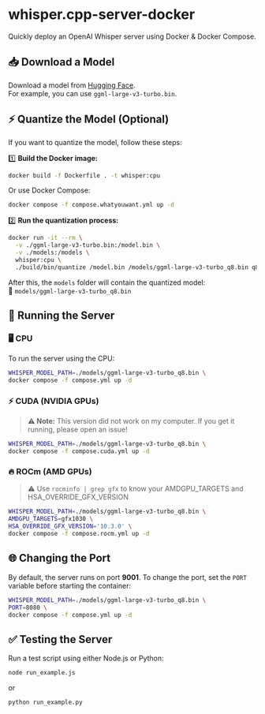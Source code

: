 # whisper.cpp-server-docker  

Quickly deploy an OpenAI Whisper server using Docker & Docker Compose.  

## 📥 Download a Model  

Download a model from [Hugging Face](https://huggingface.co/ggerganov/whisper.cpp/tree/main).  
For example, you can use `ggml-large-v3-turbo.bin`.  

## ⚡ Quantize the Model (Optional)  

If you want to quantize the model, follow these steps:  

1️⃣ **Build the Docker image:**  

```bash
docker build -f Dockerfile . -t whisper:cpu
```

Or use Docker Compose:  

```bash
docker compose -f compose.whatyouwant.yml up -d
```

2️⃣ **Run the quantization process:**  

```bash
docker run -it --rm \
  -v ./ggml-large-v3-turbo.bin:/model.bin \
  -v ./models:/models \
  whisper:cpu \
  ./build/bin/quantize /model.bin /models/ggml-large-v3-turbo_q8.bin q8_0
```

After this, the `models` folder will contain the quantized model:  
📂 `models/ggml-large-v3-turbo_q8.bin`  

## 🚀 Running the Server  

### 🖥️ CPU  

To run the server using the CPU:  

```bash
WHISPER_MODEL_PATH=./models/ggml-large-v3-turbo_q8.bin \
docker compose -f compose.yml up -d
```

### ⚡ CUDA (NVIDIA GPUs)  

> **⚠️ Note:** This version did not work on my computer. If you get it running, please open an issue!  

```bash
WHISPER_MODEL_PATH=./models/ggml-large-v3-turbo_q8.bin \
docker compose -f compose.cuda.yml up -d
```

### 🔥 ROCm (AMD GPUs)  

> ⚠️ Use `rocminfo | grep gfx` to know your AMDGPU_TARGETS and HSA_OVERRIDE_GFX_VERSION

```bash
WHISPER_MODEL_PATH=./models/ggml-large-v3-turbo_q8.bin \
AMDGPU_TARGETS=gfx1030 \
HSA_OVERRIDE_GFX_VERSION='10.3.0' \
docker compose -f compose.rocm.yml up -d
```

## 🌐 Changing the Port  

By default, the server runs on port **9001**. To change the port, set the `PORT` variable before starting the container:  

```bash
WHISPER_MODEL_PATH=./models/ggml-large-v3-turbo_q8.bin \
PORT=8080 \
docker compose -f compose.yml up -d
```

## ✅ Testing the Server  

Run a test script using either Node.js or Python:  

```bash
node run_example.js
```  
or  

```bash
python run_example.py
```  
